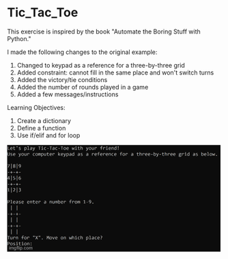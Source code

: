 # Tic_Tac_Toe

This exercise is inspired by the book "Automate the Boring Stuff with Python." 

I made the following changes to the original example:
  1. Changed to keypad as a reference for a three-by-three grid   
  2. Added constraint: cannot fill in the same place and won't switch turns 
  3. Added the victory/tie conditions  
  4. Added the number of rounds played in a game
  5. Added a few messages/instructions 

Learning Objectives:
  1. Create a dictionary
  2. Define a function
  3. Use if/elif and for loop

![](https://github.com/jeancwhwang/Tic_Tac_Toe/blob/main/tic_tac_toe_GIF.gif)
